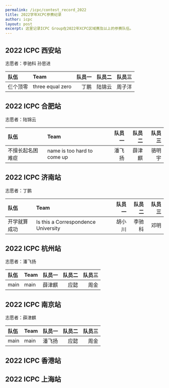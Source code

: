 ```yaml
---
permalink: /icpc/contest_record_2022
title: 2022学年XCPC参赛纪录
author: icpc
layout: post
excerpt: 这里记录ICPC Group在2022年XCPC区域赛及以上的参赛队伍。
---
```


## 2022 ICPC 西安站

志愿者：李驰科 孙思进

| 队伍   | Team             | 队员一 | 队员二 | 队员三 |
|:-----|:-----------------|----:|----:|----:|
| 仨个顶零 | three equal zero |  丁鹏 | 陆锦云 | 周子洋 |

## 2022 ICPC 合肥站

志愿者：陆锦云

| 队伍       | Team                        | 队员一 | 队员二 | 队员三 |
|:---------|:----------------------------|----:|----:|----:|
| 不擅长起名困难症 | name is too hard to come up | 潘飞扬 | 薛津麒 | 骆明宇 |

## 2022 ICPC 济南站

志愿者：丁鹏

| 队伍     | Team                                | 队员一 | 队员二 | 队员三 |
|:-------|:------------------------------------|----:|----:|----:|
| 开学就算成功 | Is this a Correspondence University | 胡小川 | 李驰科 |  邓明 |

## 2022 ICPC 杭州站

志愿者：潘飞扬

| 队伍   | Team  |  队员一 |  队员二 | 队员三 |
|:-----|:------|-----:|-----:|----:|
| main | main  |  薛津麒 |   应懿 |  周金 |

## 2022 ICPC 南京站

志愿者：薛津麒

| 队伍    | Team  | 队员一 |  队员二 | 队员三 |
|:------|:------|----:|-----:|----:|
| main  | main  | 潘飞扬 |   应懿 |  周金 |

## 2022 ICPC 香港站

## 2022 ICPC 上海站